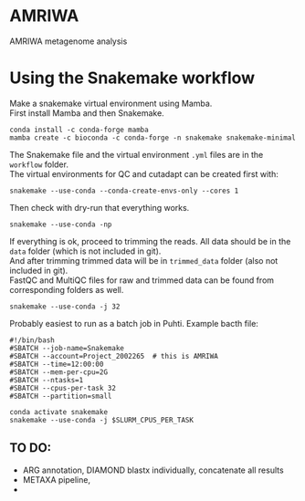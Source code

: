 # AMRIWA
AMRIWA metagenome analysis

# Using the Snakemake workflow

Make a snakemake virtual environment using Mamba.  
First install Mamba and then Snakemake.
```
conda install -c conda-forge mamba
mamba create -c bioconda -c conda-forge -n snakemake snakemake-minimal
```

The Snakemake file and the virtual environment `.yml` files are in the `workflow` folder.  
The virtual environments for QC and cutadapt can be created first with:
```
snakemake --use-conda --conda-create-envs-only --cores 1
```

Then check with dry-run that everything works.
```
snakemake --use-conda -np
```

If everything is ok, proceed to trimming the reads. All data should be in the `data` folder (which is not included in git).  
And after trimming trimmed data will be in `trimmed_data` folder (also not included in git).   
FastQC and MultiQC files for raw and trimmed data can be found from corresponding folders as well.
```
snakemake --use-conda -j 32
```

Probably easiest to run as a batch job in Puhti.
Example bacth file:
```
#!/bin/bash
#SBATCH --job-name=Snakemake
#SBATCH --account=Project_2002265  # this is AMRIWA
#SBATCH --time=12:00:00
#SBATCH --mem-per-cpu=2G
#SBATCH --ntasks=1
#SBATCH --cpus-per-task 32
#SBATCH --partition=small

conda activate snakemake
snakemake --use-conda -j $SLURM_CPUS_PER_TASK
```


## TO DO:

- ARG annotation,  DIAMOND blastx individually, concatenate all results
- METAXA pipeline,
- 

